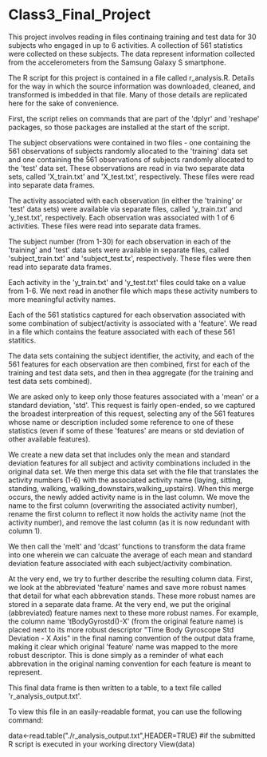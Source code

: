 # Class3_Final_Project
This project involves reading in files continaing training and test data for 30 subjects who engaged in up to 6 activities.  A collection of 561 statistics were collected on these subjects. The data represent information collected from the accelerometers from the Samsung Galaxy S smartphone.

The R script for this project is contained in a file called r_analysis.R.  Details for the way in which the source information was downloaded, cleaned, and transformed is imbedded in that file.  Many of those details are replicated here for the sake of convenience.

First, the script relies on commands that are part of the 'dplyr' and 'reshape' packages, so those packages are installed at the start of the script. 

The subject observations were contained in two files - one containing the 561 observations of subjects randomly allocated to the 'training' data set and one containing the 561 observations of subjects randomly allocated to the 'test' data set.  These observations are read in via two separate data sets, called 'X_train.txt' and 'X_test.txt', respectively.  These files were read into separate data frames.

The activity associated with each observation (in either the 'training' or 'test' data sets) were available via separate files, called 'y_train.txt' and 'y_test.txt', respectively.  Each observation was associated with 1 of 6 activities.  These files were read into separate data frames.

The subject number (from 1-30) for each observation in each of the 'training' and 'test' data sets were available in separate files, called 'subject_train.txt' and 'subject_test.tx', respectively.  These files were then read into separate data frames.

Each activity in the 'y_train.txt' and 'y_test.txt' files could take on a value from 1-6.  We next read in another file which maps these activity numbers to more meaningful activity names.

Each of the 561 statistics captured for each observation associated with some combination of subject/activity is associated with a 'feature'.  We read in a file which contains the feature associated with each of these 561 statitics.  

The data sets containing the subject identifier, the activity, and each of the 561 features for each observation are then combined, first for each of the training and test data sets, and then in thea aggregate (for the training and test data sets combined).  

We are asked only to keep only those features associated with a 'mean' or a standard deviation, 'std'.  This request is fairly open-ended, so we captured the broadest interpreation of this request, selecting any of the 561 features whose name or description included some reference to one of these statistics (even if some of these 'features' are means or std deviation of other available features).  

We create a new data set that includes only the mean and standard deviation features for all subject and activity combinations included in the original data set.   We then merge this data set with the file that translates the activity numbers (1-6) with the associated activity name (laying, sitting, standing, walking, walking_downstairs,walking_upstairs).  When this merge occurs, the newly added activity name is in the last column.  We move the name to the first column (overwriting the associated activity number), rename the first column to reflect it now holds the activity name (not the activity number), and remove the last column (as it is now redundant with column 1).

We then call the 'melt' and 'dcast' functions to transform the data frame into one wherein we can calcuate the average of each mean and standard deviation feature associated with each subject/activity combination.  

At the very end, we try to further describe the resulting column data.  First, we look at the abbreviated 'feature' names and save more robust names that detail for what each abbrevation stands. These more robust names are stored in a separate data frame.  At the very end, we put the original (abbreviated) feature names next to these more robust names.  For example, the column name 'tBodyGyrostd()-X' (from the original feature name) is placed next to its more robust descriptor "Time Body Gyroscope Std Deviation - X Axis" in the final naming convention of the output data frame, making it clear which original 'feature' name was mapped to the more robust descriptor.  This is done simply as a reminder of what each abbrevation in the original naming convention for each feature is meant to represent. 

This final data frame is then written to a table, to a text file called 'r_analysis_output.txt'.

To view this file in an easily-readable format, you can use the following command:

data<-read.table("./r_analysis_output.txt",HEADER=TRUE)  #if the submitted R script is executed in your working directory
View(data)

